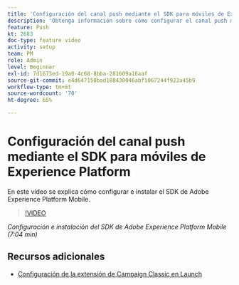 ```yaml
---
title: 'Configuración del canal push mediante el SDK para móviles de Experience Platform '
description: 'Obtenga información sobre cómo configurar el canal push mediante el SDK para móviles de Experience Cloud. '
feature: Push
kt: 2683
doc-type: feature video
activity: setup
team: PM
role: Admin
level: Beginner
exl-id: 7d1673ed-19a0-4c68-8bba-281609a16aaf
source-git-commit: e4d647150bad188430046abf1067244f922a45b9
workflow-type: tm+mt
source-wordcount: '70'
ht-degree: 65%

---
```


# Configuración del canal push mediante el SDK para móviles de Experience Platform

En este vídeo se explica cómo configurar e instalar el SDK de Adobe Experience Platform Mobile.

>[!VIDEO](https://video.tv.adobe.com/v/27699?quality=12)

*Configuración e instalación del SDK de Adobe Experience Platform Mobile (7:04 min)*

## Recursos adicionales

* [Configuración de la extensión de Campaign Classic en Launch](https://aep-sdks.gitbook.io/docs/using-mobile-extensions/adobe-campaignclassic)

